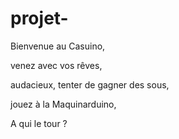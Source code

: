 # projet-
Bienvenue au Casuino,

venez avec vos rêves,

audacieux, tenter de gagner des sous,

jouez à la Maquinarduino,

A qui le tour ?
